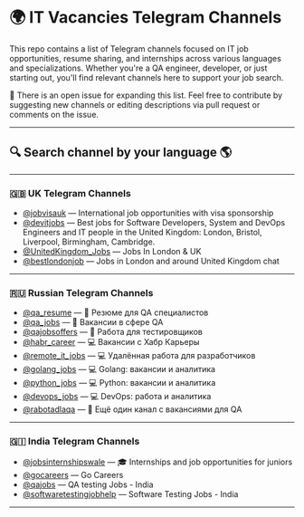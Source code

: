 # 🌍 IT Vacancies Telegram Channels

This repo contains a list of Telegram channels focused on IT job opportunities, resume sharing, and
internships across various languages and specializations. Whether you're a QA engineer, developer,
or just starting out, you'll find relevant channels here to support your job search.

📌 There is an open issue for expanding this list. Feel free to contribute by suggesting new
channels or editing descriptions via pull request or comments on the issue.

---

## 🔍 Search channel by your language 🌎

---

### 🇬🇧 UK Telegram Channels

- [@jobvisauk](https://t.me/jobvisauk) — International job opportunities with visa sponsorship
- [@devitjobs](https://t.me/devitjobs) — Best jobs for Software Developers, System and DevOps
  Engineers and IT people in the United Kingdom: London, Bristol, Liverpool, Birmingham, Cambridge.
- [@UnitedKingdom_Jobs](https://t.me/UnitedKingdom_Jobs) — Jobs In London & UK
- [@bestlondonjob](https://t.me/bestlondonjob) — Jobs in London and around United Kingdom chat

---

### 🇷🇺 Russian Telegram Channels

- [@qa_resume](https://t.me/qa_resumes) — 📄 Резюме для QA специалистов
- [@qa_jobs](https://t.me/qa_jobs) — 🧪 Вакансии в сфере QA
- [@qajobsoffers](https://t.me/qajobsoffers) — 🧪 Работа для тестировщиков
- [@habr_career](https://t.me/habr_career) — 💻 Вакансии с Хабр Карьеры
- [@remote_it_jobs](https://t.me/remote_it_jobs) — 💻 Удалённая работа для разработчиков
- [@golang_jobs](https://t.me/golang_jobs) — 💻 Golang: вакансии и аналитика
- [@python_jobs](https://t.me/python_jobs) — 💻 Python: вакансии и аналитика
- [@devops_jobs](https://t.me/devops_jobs) — 💻 DevOps: работа и аналитика
- [@rabotadlaqa](https://t.me/rabotadlaqa) — 🧪 Ещё один канал с вакансиями для QA

---

### 🇬🇮 India Telegram Channels

- [@jobsinternshipswale](https://t.me/jobsinternshipswale) — 🎓 Internships and job opportunities
  for juniors
- [@gocareers](https://t.me/s/gocareers) — Go Careers
- [@qajobs](https://telegram.me/qajobs) — QA testing Jobs - India
- [@softwaretestingjobhelp](https://t.me/softwaretestingjobhelp) — Software Testing Jobs - India

---
